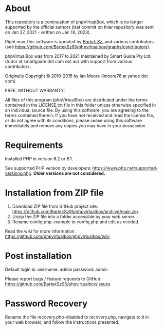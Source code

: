 # About

This repository is a continuation of phpVirtualBox, which is no longer supported by the official authors (last commit on thier repository was sent on Jan 27, 2021 - written on Jan 18, 2023).

Right now, this software is updated by *[Bartek Sz.](https://github.com/BartekSz95)* and various contributors (see https://github.com/BartekSz95/phpvirtualbox/graphs/contributors).

phpVirtualBox was from 2017 to 2021 maintained by Smart Guide Pty Ltd (tudor at smartguide dot com dot au) with support from various contributors.

Originally Copyright © 2010-2015 by Ian Moore (imoore76 at yahoo dot com).

FREE, WITHOUT WARRANTY:

All files of this program (phpVirtualBox) are distributed under the
terms contained in the LICENSE.txt file in this folder unless otherwise
specified in an individual source file. By using this software, you are
agreeing to the terms contained therein. If you have not received and read
the license file, or do not agree with its conditions, please cease using
this software immediately and remove any copies you may have in your
possession.

# Requirements

Installed PHP in version 8.2 or 8.1.

See supported PHP version by developers: https://www.php.net/supported-versions.php.
**Older versions are not considered.**

# Installation from ZIP file

1) Download ZIP file from GitHub project site: https://github.com/BartekSz95/phpvirtualbox/archive/main.zip.
2) Unzip the ZIP file into a folder accessible by your web server.
3) Rename config.php-example to config.php and edit as needed.

Read the wiki for more information : https://github.com/phpvirtualbox/phpvirtualbox/wiki

# Post installation

Default login is:
username: admin
password: admin

Please report bugs / feature requests to GitHub:
https://github.com/BartekSz95/phpvirtualbox/issues

# Password Recovery

Rename the file recovery.php-disabled to recovery.php, navigate to it in your web browser, and follow the instructions presented.
